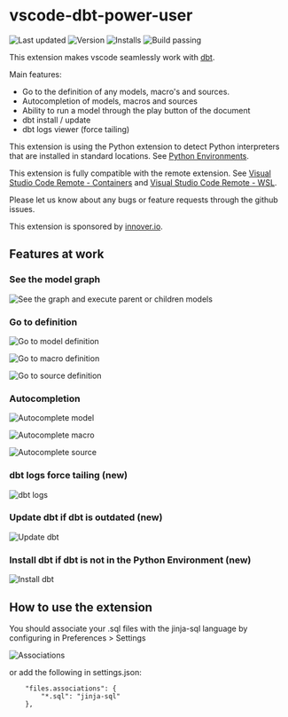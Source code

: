 # vscode-dbt-power-user

![Last updated](https://img.shields.io/visual-studio-marketplace/last-updated/innoverio.vscode-dbt-power-user) ![Version](https://img.shields.io/visual-studio-marketplace/v/innoverio.vscode-dbt-power-user) ![Installs](https://img.shields.io/visual-studio-marketplace/i/innoverio.vscode-dbt-power-user) ![Build passing](https://github.com/innoverio/vscode-dbt-power-user/workflows/.github/workflows/ci.yml/badge.svg) 

This extension makes vscode seamlessly work with [dbt](https://www.getdbt.com/).

Main features:
- Go to the definition of any models, macro's and sources.
- Autocompletion of models, macros and sources
- Ability to run a model through the play button of the document
- dbt install / update
- dbt logs viewer (force tailing)

This extension is using the Python extension to detect Python interpreters that are installed in standard locations. See [Python Environments](https://code.visualstudio.com/docs/languages/python#_environments).

This extension is fully compatible with the remote extension. See [Visual Studio Code Remote - Containers](https://code.visualstudio.com/docs/remote/containers) and [Visual Studio Code Remote - WSL](https://code.visualstudio.com/docs/remote/wsl).

Please let us know about any bugs or feature requests through the github issues.

This extension is sponsored by [innover.io](https://innover.io/).

## Features at work
### See the model graph

![See the graph and execute parent or children models](./media/graph.gif)

### Go to definition

![Go to model definition](./media/definition-model.gif)

![Go to macro definition](./media/definition-macro.gif)

![Go to source definition](./media/definition-source.gif)

### Autocompletion

![Autocomplete model](./media/autocomplete-model.gif)

![Autocomplete macro](./media/autocomplete-macro.gif)

![Autocomplete source](./media/autocomplete-source.gif)

### dbt logs force tailing (new)

![dbt logs](./media/dbt-log.gif)

### Update dbt if dbt is outdated (new)

![Update dbt](./media/update-dbt.gif)

### Install dbt if dbt is not in the Python Environment (new)

![Install dbt](./media/install-dbt.gif)



## How to use the extension

You should associate your .sql files with the jinja-sql language by configuring in Preferences > Settings

![Associations](./media/associations.png)

or add the following in settings.json:

```
    "files.associations": {
        "*.sql": "jinja-sql"
    },
```

